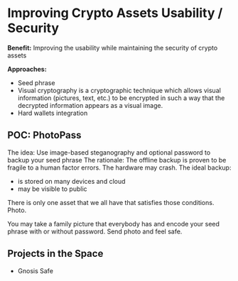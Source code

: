 # Improving Crypto Assets Usability / Security

**Benefit:** Improving the usability while maintaining the security of crypto assets

**Approaches:**

* Seed phrase
* Visual cryptography is a cryptographic technique which allows visual information \(pictures, text, etc.\) to be encrypted in such a way that the decrypted information appears as a visual image.
* Hard wallets integration

## POC: PhotoPass

The idea: Use image-based steganography and optional password to backup your seed phrase The rationale: The offline backup is proven to be fragile to a human factor errors. The hardware may crash. The ideal backup:

* is stored on many devices and cloud
* may be visible to public

There is only one asset that we all have that satisfies those conditions. Photo.

You may take a family picture that everybody has and encode your seed phrase with or without password. Send photo and feel safe.

## Projects in the Space

* Gnosis Safe


